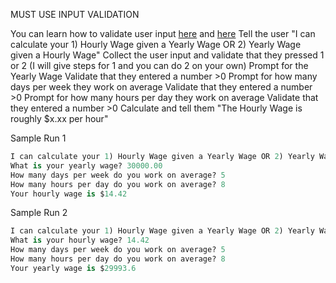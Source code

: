 MUST USE INPUT VALIDATION

You can learn how to validate user input [here](https://www.101computing.net/number-only/) and [here](https://www.w3schools.com/python/python_try_except.asp)
Tell the user "I can calculate your 1) Hourly Wage given a Yearly Wage OR 2) Yearly Wage given a Hourly Wage"
Collect the user input and validate that they pressed 1 or 2
(I will give steps for 1 and you can do 2 on your own) Prompt for the Yearly Wage
Validate that they entered a number >0
Prompt for how many days per week they work on average
Validate that they entered a number >0
Prompt for how many hours per day they work on average
Validate that they entered a number >0
Calculate and tell them "The Hourly Wage is roughly $x.xx per hour"

Sample Run 1
```python 
I can calculate your 1) Hourly Wage given a Yearly Wage OR 2) Yearly Wage given a Hourly Wage 1
What is your yearly wage? 30000.00
How many days per week do you work on average? 5
How many hours per day do you work on average? 8
Your hourly wage is $14.42
```

Sample Run 2
```python
I can calculate your 1) Hourly Wage given a Yearly Wage OR 2) Yearly Wage given a Hourly Wage 2
What is your hourly wage? 14.42
How many days per week do you work on average? 5
How many hours per day do you work on average? 8
Your yearly wage is $29993.6
```
